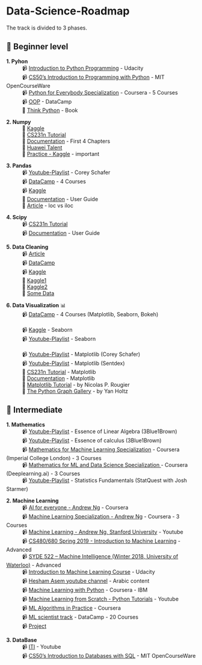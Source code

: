 # Data-Science-Roadmap

The track is divided to 3 phases.

## :beginner: Beginner level

**1. Pyhon** <br>
        &emsp;&emsp;&emsp;📹 [Introduction to Python Programming](https://www.udacity.com/course/introduction-to-python--ud1110) - Udacity <br>
        &emsp;&emsp;&emsp;📹 [CS50’s Introduction to Programming with Python](https://cs50.harvard.edu/python/2022/) - MIT OpenCourseWare <br>
        &emsp;&emsp;&emsp;📹 [Python for Everybody Specialization](https://www.coursera.org/specializations/python?) - Coursera - 5 Courses <br>
        &emsp;&emsp;&emsp;📹 [OOP](https://learn.datacamp.com/courses/object-oriented-programming-in-python) - DataCamp <br>
        &emsp;&emsp;&emsp;📕 [Think Python](https://www.greenteapress.com/thinkpython/thinkpython.pdf) - Book <br>                      


**2. Numpy** <br>
        &emsp;&emsp;&emsp;📕 [Kaggle](https://www.kaggle.com/legendadnan/numpy-tutorial-for-beginners-data-science) <br>
        &emsp;&emsp;&emsp;📕 [CS231n Tutorial](https://cs231n.github.io/python-numpy-tutorial/#numpy) <br>
        &emsp;&emsp;&emsp;📕 [Documentation](https://numpy.org/doc/1.18/user/quickstart.html) - First 4 Chapters <br>
        &emsp;&emsp;&emsp;📕 [Huawei Talent](https://drive.google.com/file/d/1cdYROgc7D9zXmkjWRbq16POyDFI5JzSH/view) <br>
        &emsp;&emsp;&emsp;📕 [Practice - Kaggle](https://www.kaggle.com/code/utsav15/100-numpy-exercises) - important <br>


**3. Pandas**<br>
        &emsp;&emsp;&emsp;📹 [Youtube-Playlist](https://www.youtube.com/watch?v=ZyhVh-qRZPA&list=PL-osiE80TeTsWmV9i9c58mdDCSskIFdDS) - Corey Schafer <br>
        &emsp;&emsp;&emsp;📹 [DataCamp](https://app.datacamp.com/learn/skill-tracks/data-manipulation-with-python) - 4 Courses <br>
        &emsp;&emsp;&emsp;📹 [Kaggle](https://www.kaggle.com/learn/pandas) <br>
        &emsp;&emsp;&emsp;📕 [Documentation](https://pandas.pydata.org/docs/pandas.pdf) - User Guide <br>
        &emsp;&emsp;&emsp;📕 [Article](https://towardsdatascience.com/how-to-use-loc-and-iloc-for-selecting-data-in-pandas-bd09cb4c3d79#:~:text=Differences%20between%20loc%20and%20iloc,-The%20main%20distinction&text=loc%20is%20label%2Dbased%2C%20which,0%2Dbased%20integer%20position) - loc vs iloc <br>

**4. Scipy**<br>
        &emsp;&emsp;&emsp;📹 [CS231n Tutorial](https://cs231n.github.io/python-numpy-tutorial/#scipy) <br>
        &emsp;&emsp;&emsp;📹 [Documentation](https://docs.scipy.org/doc/scipy/) - User Guide <br>



**5. Data Cleaning** 
<br>
        &emsp;&emsp;&emsp;📹 [Article](https://towardsdatascience.com/the-ultimate-guide-to-data-cleaning-3969843991d4) <br>
        &emsp;&emsp;&emsp;📹 [DataCamp](https://www.datacamp.com/courses/cleaning-data-in-python) <br>
        &emsp;&emsp;&emsp;📹 [Kaggle](https://www.kaggle.com/learn/data-cleaning) <br>
        &emsp;&emsp;&emsp;📕 [Kaggle1](https://www.kaggle.com/ashishg21/data-cleaning-and-some-analysis-shoe-prices) <br>
        &emsp;&emsp;&emsp;📕 [Kaggle2](https://www.kaggle.com/bandiatindra/telecom-churn-prediction) <br/>
        &emsp;&emsp;&emsp;📕 [Some Data](https://drive.google.com/drive/folders/1OQAEQ8rC4j6oBP7AyDU4bKpPr8sSStJI?fbclid=IwAR2dSrbyoZLM-Wm57yEYy8L8PmpPV9hqXdkNf-pURJC5C5xCz7UJB4YpJ7M) <br/>

        


**6. Data Visualization** :bar_chart:	<br>
        &emsp;&emsp;&emsp;📹 [DataCamp](https://app.datacamp.com/learn/skill-tracks/data-visualization-with-python) - 4 Courses (Matplotlib, Seaborn, Bokeh) <br>
        <br>
        &emsp;&emsp;&emsp;📹 [Kaggle](https://www.kaggle.com/learn/data-visualization) - Seaborn <br>
        &emsp;&emsp;&emsp;📹 [Youtube-Playlist](https://www.youtube.com/watch?v=z7ZINBk8EUk&list=PL998lXKj66MpNd0_XkEXwzTGPxY2jYM2d) - Seaborn   <br> 
        <br>
        &emsp;&emsp;&emsp;📹 [Youtube-Playlist](https://www.youtube.com/watch?v=UO98lJQ3QGI&list=PL-osiE80TeTvipOqomVEeZ1HRrcEvtZB_) - Matplotlib (Corey Schafer) <br>
        &emsp;&emsp;&emsp;📹 [Youtube-Playlist](https://www.youtube.com/watch?v=q7Bo_J8x_dw&list=PLQVvvaa0QuDfefDfXb9Yf0la1fPDKluPF) - Matplotlib (Sentdex)         <br>
        &emsp;&emsp;&emsp;📕 [CS231n Tutorial](https://cs231n.github.io/python-numpy-tutorial/#matplotlib) - Matplotlib <br>
        &emsp;&emsp;&emsp;📕 [Documentation](https://matplotlib.org/devdocs/tutorials/introductory/index.html#) - Matplotlib <br>
        &emsp;&emsp;&emsp;📕 [Matplotlib Tutorial](https://github.com/rougier/matplotlib-tutorial) - by Nicolas P. Rougier <br>
        &emsp;&emsp;&emsp;📕 [The Python Graph Gallery](https://www.python-graph-gallery.com/) - by Yan Holtz <br>



## :beginner: Intermediate

**1. Mathematics** <br>
        &emsp;&emsp;&emsp;📹 [Youtube-Playlist](https://www.youtube.com/playlist?list=PLZHQObOWTQDPD3MizzM2xVFitgF8hE_ab) - Essence of Linear Algebra (3Blue1Brown) <br>
        &emsp;&emsp;&emsp;📹 [Youtube-Playlist](https://www.youtube.com/playlist?list=PLZHQObOWTQDMsr9K-rj53DwVRMYO3t5Yr) - Essence of calculus (3Blue1Brown) <br>
        &emsp;&emsp;&emsp;📹 [Mathematics for Machine Learning Specialization](https://www.coursera.org/specializations/mathematics-machine-learning) - Coursera (Imperial College London) - 3 Courses <br>
        &emsp;&emsp;&emsp;📹 [Mathematics for ML and Data Science Specialization
](https://www.coursera.org/specializations/mathematics-for-machine-learning-and-data-science?utm_campaign=websitecourses-m4ml-topbutton&utm_medium=institutions&utm_source=deeplearning-ai) - Coursera (Deeplearning.ai) - 3 Courses <br>
        &emsp;&emsp;&emsp;📹 [Youtube-Playlist](https://www.youtube.com/watch?v=qBigTkBLU6g&list=PLblh5JKOoLUK0FLuzwntyYI10UQFUhsY9) - Statistics Fundamentals (StatQuest with Josh Starmer) <br>

**2. Machine Learning** <br>
         &emsp;&emsp;&emsp;📹 [AI for everyone - Andrew Ng](https://www.coursera.org/learn/ai-for-everyone/home/welcome) - Coursera <br>
         &emsp;&emsp;&emsp;📹 [Machine Learning Specialization - Andrew Ng](https://www.coursera.org/specializations/machine-learning-introduction) - Coursera - 3 Courses <br>
         &emsp;&emsp;&emsp;📹 [Machine Learning - Andrew Ng, Stanford University](https://www.youtube.com/watch?v=PPLop4L2eGk&list=PLLssT5z_DsK-h9vYZkQkYNWcItqhlRJLN) - Youtube         
         &emsp;&emsp;&emsp;📹 [CS480/680 Spring 2019 - Introduction to Machine Learning](https://cs.uwaterloo.ca/~ppoupart/teaching/cs480-spring19/index.html) - Advanced <br>
         &emsp;&emsp;&emsp;📹 [SYDE 522 – Machine Intelligence (Winter 2018, University of Waterloo)](https://www.youtube.com/playlist?list=PL4upCU5bnihwCX93Gv6AQnKmVMwx4AZoT) - Advanced <br>
         &emsp;&emsp;&emsp;📹 [Introduction to Machine Learning Course](https://www.udacity.com/course/intro-to-machine-learning--ud120) - Udacity <br>
         &emsp;&emsp;&emsp;📹 [Hesham Asem youtube channel](https://www.youtube.com/c/HeshamAsem/playlists) - Arabic content <br>
         &emsp;&emsp;&emsp;📹 [Machine Learning with Python](https://www.coursera.org/learn/machine-learning-with-python) - Coursera - IBM <br>
         &emsp;&emsp;&emsp;📹 [Machine Learning from Scratch - Python Tutorials](https://www.youtube.com/watch?v=ngLyX54e1LU&list=PLqnslRFeH2Upcrywf-u2etjdxxkL8nl7E) - Youtube<br>
         &emsp;&emsp;&emsp;📹 [ML Algorithms in Practice](https://www.coursera.org/specializations/machine-learning-algorithms-real-world?utm_medium=email&utm_source=marketing&utm_campaign=A39CcMUuEempyReieZALEQ) - Coursera<br>
         &emsp;&emsp;&emsp;📹 [ML scientist track](https://learn.datacamp.com/career-tracks/machine-learning-scientist-with-python?version=1) - DataCamp - 20 Courses <br>
         &emsp;&emsp;&emsp;📹 [Project](https://www.coursera.org/learn/applied-data-science-capstone)<br>

**3. DataBase** <br>
         &emsp;&emsp;&emsp;📹 [ITI](https://youtube.com/playlist?list=PLSGEGD0dbMKrvd5ppnyFLm7q3xEH97T-t&si=wZAI0aGrqwOUfIGp) - Youtube <br>
         &emsp;&emsp;&emsp;📹 [CS50’s Introduction to Databases with SQL](https://cs50.harvard.edu/sql/2024/) - MIT OpenCourseWare <br>

         
